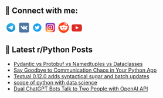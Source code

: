 ## 🔎 Connect with me:
[<img src="https://github.com/bullbesh/bullbesh/blob/main/images/Telegram.png" width="32" height="32" />](https://t.me/bullbesh)
[<img src="https://github.com/bullbesh/bullbesh/blob/main/images/VK.png" width="32" height="32" />](https://vk.com/bullbesh)
[<img src="https://github.com/bullbesh/bullbesh/blob/main/images/Twitter.png" width="32" height="32" />](https://twitter.com/bullbesh1)
[<img src="https://github.com/bullbesh/bullbesh/blob/main/images/Instagram.png" width="32" height="32" />](https://www.instagram.com/bullbesh)
[<img src="https://github.com/bullbesh/bullbesh/blob/main/images/Reddit.png" width="32" height="32" />](https://www.reddit.com/user/bullbesh)
[<img src="https://github.com/bullbesh/bullbesh/blob/main/images/YouTube.png" width="32" height="32" />](https://www.youtube.com/channel/UCtfjRs6uzgq5mfm8S06WTcg)

## 📕 Latest r/Python Posts
<!-- BLOG-POST-LIST:START -->
- [Pydantic vs Protobuf vs Namedtuples vs Dataclasses](https://www.reddit.com/r/Python/comments/11bl6u5/pydantic_vs_protobuf_vs_namedtuples_vs_dataclasses/)
- [Say Goodbye to Communication Chaos in Your Python App](https://www.reddit.com/r/Python/comments/11bgriq/say_goodbye_to_communication_chaos_in_your_python/)
- [Textual 0.12.0 adds syntactical sugar and batch updates](https://www.reddit.com/r/Python/comments/11bge8p/textual_0120_adds_syntactical_sugar_and_batch/)
- [scope of python with data science](https://www.reddit.com/r/Python/comments/11bg9ei/scope_of_python_with_data_science/)
- [Dual ChatGPT Bots Talk to Two People with OpenAI API](https://www.reddit.com/r/Python/comments/11bfquo/dual_chatgpt_bots_talk_to_two_people_with_openai/)
<!-- BLOG-POST-LIST:END -->
